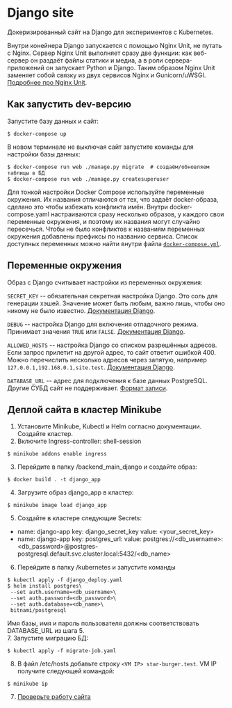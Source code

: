 # Django site

Докеризированный сайт на Django для экспериментов с Kubernetes.

Внутри конейнера Django запускается с помощью Nginx Unit, не путать с Nginx. Сервер Nginx Unit выполняет сразу две функции: как веб-сервер он раздаёт файлы статики и медиа, а в роли сервера-приложений он запускает Python и Django. Таким образом Nginx Unit заменяет собой связку из двух сервисов Nginx и Gunicorn/uWSGI. [Подробнее про Nginx Unit](https://unit.nginx.org/).

## Как запустить dev-версию

Запустите базу данных и сайт:

```shell-session
$ docker-compose up
```

В новом терминале не выключая сайт запустите команды для настройки базы данных:

```shell-session
$ docker-compose run web ./manage.py migrate  # создаём/обновляем таблицы в БД
$ docker-compose run web ./manage.py createsuperuser
```

Для тонкой настройки Docker Compose используйте переменные окружения. Их названия отличаются от тех, что задаёт docker-образа, сделано это чтобы избежать конфликта имён. Внутри docker-compose.yaml настраиваются сразу несколько образов, у каждого свои переменные окружения, и поэтому их названия могут случайно пересечься. Чтобы не было конфликтов к названиям переменных окружения добавлены префиксы по названию сервиса. Список доступных переменных можно найти внутри файла [`docker-compose.yml`](./docker-compose.yml).

## Переменные окружения

Образ с Django считывает настройки из переменных окружения:

`SECRET_KEY` -- обязательная секретная настройка Django. Это соль для генерации хэшей. Значение может быть любым, важно лишь, чтобы оно никому не было известно. [Документация Django](https://docs.djangoproject.com/en/3.2/ref/settings/#secret-key).

`DEBUG` -- настройка Django для включения отладочного режима. Принимает значения `TRUE` или `FALSE`. [Документация Django](https://docs.djangoproject.com/en/3.2/ref/settings/#std:setting-DEBUG).

`ALLOWED_HOSTS` -- настройка Django со списком разрешённых адресов. Если запрос прилетит на другой адрес, то сайт ответит ошибкой 400. Можно перечислить несколько адресов через запятую, например `127.0.0.1,192.168.0.1,site.test`. [Документация Django](https://docs.djangoproject.com/en/3.2/ref/settings/#allowed-hosts).

`DATABASE_URL` -- адрес для подключения к базе данных PostgreSQL. Другие СУБД сайт не поддерживает. [Формат записи](https://github.com/jacobian/dj-database-url#url-schema).

## Деплой сайта в кластер Minikube

1. Установите Minikube, Kubectl и Helm согласно документации. Создайте кластер.
2. Включите Ingress-controller:
shell-session
```shell-session
$ minikube addons enable ingress
```
3. Перейдите в папку /backend_main_django и создайте образ:
```shell-session
$ docker build . -t django_app
```  
4. Загрузите образ django_app в кластер:  
```shell-session
$ minikube image load django_app 
```
5. Создайте в кластере следующие Secrets:
  - name: django-app key: django_secret_key value: <your_secret_key>
  - name: django-app key: postgres_url: value: postgres://<db_username>:<db_password>@postgres-postgresql.default.svc.cluster.local:5432/<db_name>
6. Перейдите в папку /kubernetes и запустите команды  
```shell-session
$ kubectl apply -f django_deploy.yaml
$ helm install postgres\
 --set auth.username=<db_username>\
 --set auth.password=<db_password>\
 --set auth.database=<db_name>\
 bitnami/postgresql
```
Имя базы, имя и пароль пользователя должны соответствовать DATABASE_URL из шага 5.  
7. Запустите миграцию БД:
```shell-session
$ kubectl apply -f migrate-job.yaml
```
8. В файл /etc/hosts добавьте строку `<VM IP> star-burger.test`. VM IP получите следующей командой:
```shell-session
$ minikube ip
```
7. [Проверьте работу сайта](http://star-burger.test) 